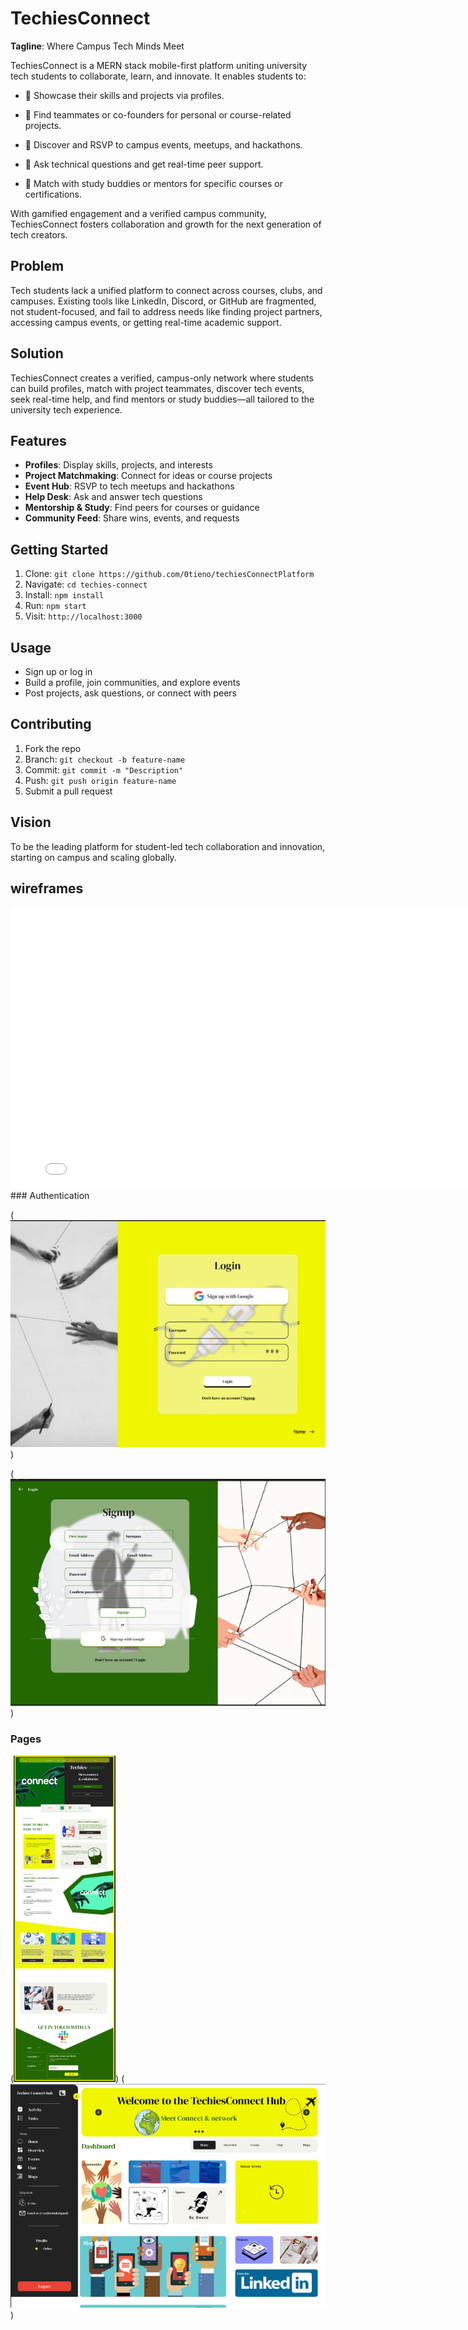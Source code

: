 # TechiesConnect

**Tagline**: Where Campus Tech Minds Meet

TechiesConnect is a MERN stack mobile-first platform uniting university tech students to collaborate, learn, and innovate. It enables students to:

- 💼 Showcase their skills and projects via profiles.

- 🤝 Find teammates or co-founders for personal or course-related projects.

- 📆 Discover and RSVP to campus events, meetups, and hackathons.

- 💬 Ask technical questions and get real-time peer support.

- 🧠 Match with study buddies or mentors for specific courses or certifications.

With gamified engagement and a verified campus community, TechiesConnect fosters collaboration and growth for the next generation of tech creators.

## Problem

Tech students lack a unified platform to connect across courses, clubs, and campuses. Existing tools like LinkedIn, Discord, or GitHub are fragmented, not student-focused, and fail to address needs like finding project partners, accessing campus events, or getting real-time academic support.

## Solution

TechiesConnect creates a verified, campus-only network where students can build profiles, match with project teammates, discover tech events, seek real-time help, and find mentors or study buddies—all tailored to the university tech experience.

## Features

- **Profiles**: Display skills, projects, and interests
- **Project Matchmaking**: Connect for ideas or course projects
- **Event Hub**: RSVP to tech meetups and hackathons
- **Help Desk**: Ask and answer tech questions
- **Mentorship & Study**: Find peers for courses or guidance
- **Community Feed**: Share wins, events, and requests

## Getting Started

1. Clone: `git clone https://github.com/0tieno/techiesConnectPlatform`
2. Navigate: `cd techies-connect`
3. Install: `npm install`
4. Run: `npm start`
5. Visit: `http://localhost:3000`

## Usage

- Sign up or log in
- Build a profile, join communities, and explore events
- Post projects, ask questions, or connect with peers

## Contributing

1. Fork the repo
2. Branch: `git checkout -b feature-name`
3. Commit: `git commit -m "Description"`
4. Push: `git push origin feature-name`
5. Submit a pull request


## Vision

To be the leading platform for student-led tech collaboration and innovation, starting on campus and scaling globally.

## wireframes

<iframe width="800" height="450" src="[YOUR_FIGMA_SHAREABLE_LINK](https://www.figma.com/proto/AYDYVfXzDfok1G4DXiniKw/TechiesConnect?page-id=103%3A2&type=design&node-id=106-605&viewport=622%2C-1937%2C1.34&t=TMAudsKGndZ8RSqY-1&scaling=min-zoom&mode=design)https://www.figma.com/proto/AYDYVfXzDfok1G4DXiniKw/TechiesConnect?page-id=103%3A2&type=design&node-id=106-605&viewport=622%2C-1937%2C1.34&t=TMAudsKGndZ8RSqY-1&scaling=min-zoom&mode=design" frameborder="0" allowfullscreen></iframe>
### Authentication

(![Prototype](public/Login_page.png))

(![Prototype](public/Auth_page.png))
### Pages
(![Prototype](public/Landing%20page.png))
(![Prototype](public/techhub.png))
